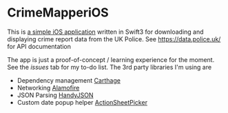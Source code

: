 # CrimeMapperiOS
This is [a simple iOS application](https://geo.itunes.apple.com/gb/app/crime-mapper-uk/id1215749906?mt=8&at=11ltUj) written in Swift3 for downloading and displaying crime report data from the UK Police. See https://data.police.uk/ for API documentation

The app is just a proof-of-concept / learning experience for the moment. See the *issues* tab for my to-do list.
The 3rd party libraries I'm using are

- Dependency management [Carthage](https://github.com/Carthage/Carthage)
- Networking [Alamofire](https://github.com/Alamofire/Alamofire)
- JSON Parsing [HandyJSON](https://github.com/alibaba/HandyJSON)
- Custom date popup helper [ActionSheetPicker](https://github.com/skywinder/ActionSheetPicker-3.0)
